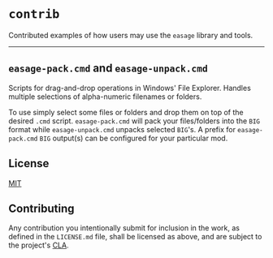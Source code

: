 # `contrib`

Contributed examples of how users may use the `easage` library and tools.

---

## `easage-pack.cmd` and `easage-unpack.cmd`

Scripts for drag-and-drop operations in Windows' File Explorer.
Handles multiple selections of alpha-numeric filenames or folders.

To use simply select some files or folders and drop them on top of the desired `.cmd` script.
`easage-pack.cmd` will pack your files/folders into the `BIG` format while `easage-unpack.cmd` unpacks selected `BIG`'s.
A prefix for `easage-pack.cmd` `BIG` output(s) can be configured for your particular mod.

## License

[MIT](LICENSE.md)

## Contributing

Any contribution you intentionally submit for inclusion in the work, as defined
in the `LICENSE.md` file, shall be licensed as above, and are subject to the
project's [CLA](https://gist.github.com/Phrohdoh/d402395a3d8c453e4399f7ae345c0d72).
